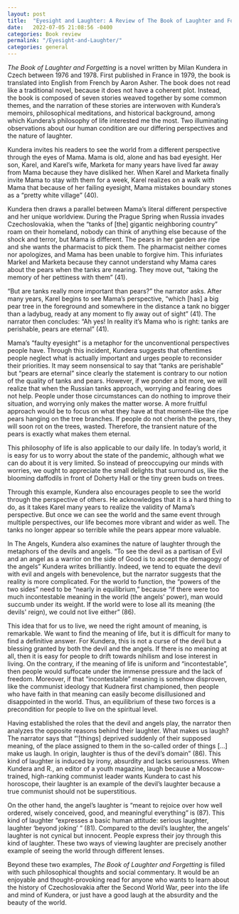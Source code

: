 ```yaml
---
layout: post
title:  "Eyesight and Laughter: A Review of The Book of Laughter and Forgetting"
date:   2022-07-05 21:08:56 -0400
categories: Book review
permalink: "/Eyesight-and-Laughter/"
categories: general
---
```


*The Book of Laughter and Forgetting* is a novel written by Milan Kundera in Czech between 1976 and 1978. First published in France in 1979, the book is translated into English from French by Aaron Asher. The book does not read like a traditional novel, because it does not have a coherent plot. Instead, the book is composed of seven stories weaved together by some common themes, and the narration of these stories are interwoven with Kundera’s memoirs, philosophical meditations, and historical background, among which Kundera’s philosophy of life interested me the most. Two illuminating observations about our human condition are our differing perspectives and the nature of laughter. 

Kundera invites his readers to see the world from a different perspective through the eyes of Mama. Mama is old, alone and has bad eyesight. Her son, Karel, and Karel’s wife, Marketa for many years have lived far away from Mama because they have disliked her. When Karel and Marketa finally invite Mama to stay with them for a week, Karel realizes on a walk with Mama that because of her failing eyesight, Mama mistakes boundary stones as a “pretty white village” (40). 

Kundera then draws a parallel between Mama’s literal different perspective and her unique worldview. During the Prague Spring when Russia invades Czechoslovakia, when the “tanks of [the] gigantic neighboring country” roam on their homeland, nobody can think of anything else because of the shock and terror, but Mama is different. The pears in her garden are ripe and she wants the pharmacist to pick them. The pharmacist neither comes nor apologizes, and Mama has been unable to forgive him. This infuriates Markel and Marketa because they cannot understand why Mama cares about the pears when the tanks are nearing. They move out, “taking the memory of her pettiness with them” (41). 
	
“But are tanks really more important than pears?” the narrator asks. After  many years, Karel begins to see Mama’s perspective, “which [has] a big pear tree in the foreground and somewhere in the distance a tank no bigger than a ladybug, ready at any moment to fly away out of sight” (41). The narrator then concludes: “Ah yes! In reality it’s Mama who is right: tanks are perishable, pears are eternal” (41). 

Mama’s “faulty eyesight” is a metaphor for the unconventional perspectives people have. Through this incident, Kundera suggests that oftentimes people neglect what is actually important and urges people to reconsider their priorities. It may seem nonsensical to say that “tanks are perishable” but “pears are eternal” since clearly the statement is contrary to our notion of the quality of tanks and pears. However, if we ponder a bit more, we will realize that when the Russian tanks approach, worrying and fearing does not help. People under those circumstances can do nothing to improve their situation, and worrying only makes the matter worse. A more fruitful approach would be to focus on what they have at that moment–like the ripe pears hanging on the tree branches. If people do not cherish the pears, they will soon rot on the trees, wasted. Therefore, the transient nature of the pears is exactly what makes them eternal. 

This philosophy of life is also applicable to our daily life. In today’s world, it is easy for us to worry about the state of the pandemic, although what we can do about it is very limited. So instead of preoccupying our minds with worries, we ought to appreciate the small delights that surround us, like the blooming daffodils in front of Doherty Hall or the tiny green buds on trees. 

Through this example, Kundera also encourages people to see the world through the perspective of others. He acknowledges that it is a hard thing to do, as it takes Karel many years to realize the validity of Mama’s perspective. But once we can see the world and the same event through multiple perspectives, our life becomes more vibrant and wider as well. The tanks no longer appear so terrible while the pears appear more valuable. 
	
In The Angels, Kundera also examines the nature of laughter through the metaphors of the devils and angels. “To see the devil as a partisan of Evil and an angel as a warrior on the side of Good is to accept the demagogy of the angels” Kundera writes brilliantly. Indeed, we tend to equate the devil with evil and angels with benevolence, but the narrator suggests that the reality is more complicated. For the world to function, the “powers of the two sides” need to be “nearly in equilibrium,” because “if there were too much incontestable meaning in the world (the angels’ power), man would succumb under its weight. If the world were to lose all its meaning (the devils' reign), we could not live either” (86). 

This idea that for us to live, we need the right amount of meaning, is remarkable. We want to find the meaning of life, but it is difficult for many to find a definitive answer. For Kundera, this is not a curse of the devil but a blessing granted by both the devil and the angels. If there is no meaning at all, then it is easy for people to drift towards nihilism and lose interest in living. On the contrary, if the meaning of life is uniform and “incontestable”, then people would suffocate under the immense pressure and the lack of freedom. Moreover, if that “incontestable” meaning is somehow disproven, like the communist ideology that Kudnera first championed, then people who have faith in that meaning can easily become disillusioned and disappointed in the world. Thus, an equilibrium of these two forces is a precondition for people to live on the spiritual level. 

Having established the roles that the devil and angels play, the narrator then analyzes the opposite reasons behind their laughter. What makes us laugh? The narrator says that “‘[things] deprived suddenly of their supposed meaning, of the place assigned to them in the so-called order of things [...]  make us laugh. In origin, laughter is thus of the devil’s domain” (86). This kind of laughter is induced by irony, absurdity and lacks seriousness. When Kundera and R., an editor of a youth magazine, laugh because a Moscow-trained, high-ranking communist leader wants Kundera to cast his horoscope, their laughter is an example of the devil’s laughter because a true communist should not be superstitious.  

On the other hand, the angel’s laughter is “meant to rejoice over how well ordered, wisely conceived, good, and meaningful everything” is (87). This kind of laughter “expresses a basic human attitude: serious laughter, laughter ‘beyond joking’ “ (81). Compared to the devil’s laughter, the angels’ laughter is not cynical but innocent. People express their joy through this kind of laughter. These two ways of viewing laughter are precisely another example of seeing the world through different lenses. 

Beyond these two examples, *The Book of Laughter and Forgetting* is filled with such philosophical thoughts and social commentary. It would be an enjoyable and thought-provoking read for anyone who wants to learn about the history of Czechoslovakia after the Second World War, peer into the life and mind of Kundera, or just have a good laugh at the absurdity and the beauty of the world. 